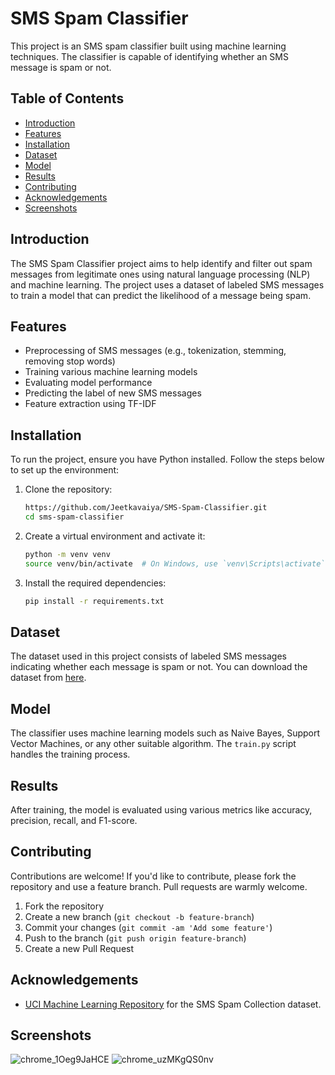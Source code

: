 # SMS Spam Classifier

This project is an SMS spam classifier built using machine learning techniques. The classifier is capable of identifying whether an SMS message is spam or not.

## Table of Contents
- [Introduction](#introduction)
- [Features](#features)
- [Installation](#installation)
- [Dataset](#dataset)
- [Model](#model)
- [Results](#results)
- [Contributing](#contributing)
- [Acknowledgements](#acknowledgements)
- [Screenshots](#screenshots)

## Introduction
The SMS Spam Classifier project aims to help identify and filter out spam messages from legitimate ones using natural language processing (NLP) and machine learning. The project uses a dataset of labeled SMS messages to train a model that can predict the likelihood of a message being spam.

## Features
- Preprocessing of SMS messages (e.g., tokenization, stemming, removing stop words)
- Training various machine learning models
- Evaluating model performance
- Predicting the label of new SMS messages
- Feature extraction using TF-IDF

## Installation
To run the project, ensure you have Python installed. Follow the steps below to set up the environment:

1. Clone the repository:
    ```bash
    https://github.com/Jeetkavaiya/SMS-Spam-Classifier.git
    cd sms-spam-classifier
    ```

2. Create a virtual environment and activate it:
    ```bash
    python -m venv venv
    source venv/bin/activate  # On Windows, use `venv\Scripts\activate`
    ```

3. Install the required dependencies:
    ```bash
    pip install -r requirements.txt
    ```
## Dataset
The dataset used in this project consists of labeled SMS messages indicating whether each message is spam or not. You can download the dataset from [here](https://www.kaggle.com/datasets/uciml/sms-spam-collection-dataset).

## Model
The classifier uses machine learning models such as Naive Bayes, Support Vector Machines, or any other suitable algorithm. The `train.py` script handles the training process.

## Results
After training, the model is evaluated using various metrics like accuracy, precision, recall, and F1-score.

## Contributing
Contributions are welcome! If you'd like to contribute, please fork the repository and use a feature branch. Pull requests are warmly welcome.

1. Fork the repository
2. Create a new branch (`git checkout -b feature-branch`)
3. Commit your changes (`git commit -am 'Add some feature'`)
4. Push to the branch (`git push origin feature-branch`)
5. Create a new Pull Request

## Acknowledgements
- [UCI Machine Learning Repository](https://archive.ics.uci.edu/) for the SMS Spam Collection dataset.

## Screenshots
![chrome_1Oeg9JaHCE](https://github.com/user-attachments/assets/a67ea25e-b12a-4072-b3cc-56c4cf205a90)
![chrome_uzMKgQS0nv](https://github.com/user-attachments/assets/986dee1c-41b0-4534-bc67-7b6afe5d07c6)




